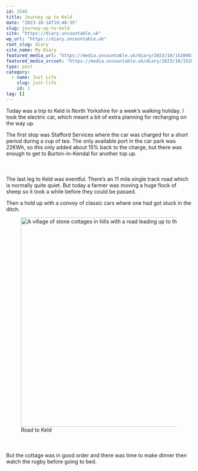 ```yaml
---
id: 2546
title: Journey up to Keld
date: "2023-10-14T19:48:35"
slug: journey-up-to-keld
site: "https://diary.uncountable.uk"
wp_url: "https://diary.uncountable.uk"
root_slug: diary
site_name: My Diary
featured_media_url: "https://media.uncountable.uk/diary/2023/10/15200030/IMG20231014162025.webp"
featured_media_srcset: "https://media.uncountable.uk/diary/2023/10/15200030/IMG20231014162025-300x186.webp 300w, https://media.uncountable.uk/diary/2023/10/15200030/IMG20231014162025-1024x635.webp 1024w, https://media.uncountable.uk/diary/2023/10/15200030/IMG20231014162025-150x150.webp 150w, https://media.uncountable.uk/diary/2023/10/15200030/IMG20231014162025-640x397.webp 640w, https://media.uncountable.uk/diary/2023/10/15200030/IMG20231014162025.webp 2000w"
type: post
category:
  - name: Just Life
    slug: just-life
    id: 1
tag: []
---
```



<p>Today was a trip to Keld in North Yorkshire for a week&#8217;s walking holiday.  I took the electric car, which meant a bit of extra planning for recharging on the way up.</p>



<p>The first stop was Stafford Services where the car was charged for a short period during a cup of tea.  The only available port in the car park was 22KWh, so this only added about 15% back to the charge, but there was enough to get to Burton-in-Kendal for another top up.  </p>


<style>.kb-row-layout-id2546_744514-71 > .kt-row-column-wrap{align-content:start;}:where(.kb-row-layout-id2546_744514-71 > .kt-row-column-wrap) > .wp-block-kadence-column{justify-content:start;}.kb-row-layout-id2546_744514-71 > .kt-row-column-wrap{column-gap:var(--global-kb-gap-md, 2rem);row-gap:var(--global-kb-gap-md, 2rem);padding-top:var(--global-kb-spacing-sm, 1.5rem);padding-bottom:var(--global-kb-spacing-sm, 1.5rem);grid-template-columns:repeat(2, minmax(0, 1fr));}.kb-row-layout-id2546_744514-71 > .kt-row-layout-overlay{opacity:0.30;}@media all and (max-width: 1024px){.kb-row-layout-id2546_744514-71 > .kt-row-column-wrap{grid-template-columns:repeat(2, minmax(0, 1fr));}}@media all and (max-width: 767px){.kb-row-layout-id2546_744514-71 > .kt-row-column-wrap{grid-template-columns:minmax(0, 1fr);}.kb-row-layout-id2546_744514-71 > .kt-row-column-wrap > .wp-block-kadence-column:nth-of-type(1){order:2;}.kb-row-layout-id2546_744514-71 > .kt-row-column-wrap > .wp-block-kadence-column:nth-of-type(2){order:1;}.kb-row-layout-id2546_744514-71 > .kt-row-column-wrap > .wp-block-kadence-column:nth-of-type(3){order:12;}.kb-row-layout-id2546_744514-71 > .kt-row-column-wrap > .wp-block-kadence-column:nth-of-type(4){order:11;}.kb-row-layout-id2546_744514-71 > .kt-row-column-wrap > .wp-block-kadence-column:nth-of-type(5){order:22;}.kb-row-layout-id2546_744514-71 > .kt-row-column-wrap > .wp-block-kadence-column:nth-of-type(6){order:21;}.kb-row-layout-id2546_744514-71 > .kt-row-column-wrap > .wp-block-kadence-column:nth-of-type(7){order:32;}.kb-row-layout-id2546_744514-71 > .kt-row-column-wrap > .wp-block-kadence-column:nth-of-type(8){order:31;}}</style><div class="kb-row-layout-wrap kb-row-layout-id2546_744514-71 alignnone wp-block-kadence-rowlayout"><div class="kt-row-column-wrap kt-has-2-columns kt-row-layout-equal kt-tab-layout-inherit kt-mobile-layout-row kt-row-valign-top">
<style>.kadence-column2546_c7ceed-92 > .kt-inside-inner-col,.kadence-column2546_c7ceed-92 > .kt-inside-inner-col:before{border-top-left-radius:0px;border-top-right-radius:0px;border-bottom-right-radius:0px;border-bottom-left-radius:0px;}.kadence-column2546_c7ceed-92 > .kt-inside-inner-col{column-gap:var(--global-kb-gap-sm, 1rem);}.kadence-column2546_c7ceed-92 > .kt-inside-inner-col{flex-direction:column;}.kadence-column2546_c7ceed-92 > .kt-inside-inner-col > .aligncenter{width:100%;}.kadence-column2546_c7ceed-92 > .kt-inside-inner-col:before{opacity:0.3;}.kadence-column2546_c7ceed-92{position:relative;}@media all and (max-width: 1024px){.kadence-column2546_c7ceed-92 > .kt-inside-inner-col{flex-direction:column;justify-content:center;}}@media all and (max-width: 767px){.kadence-column2546_c7ceed-92 > .kt-inside-inner-col{flex-direction:column;justify-content:center;}}</style>
<div class="wp-block-kadence-column kadence-column2546_c7ceed-92"><div class="kt-inside-inner-col">
<p>The last leg to Keld was eventful.  There&#8217;s an 11 mile single track road which is normally quite quiet.  But today a farmer was moving a huge flock of sheep so it took a while before they could be passed.</p>



<p>Then a hold up with a convoy of classic cars where one had got stuck in the ditch.</p>
</div></div>


<style>.kadence-column2546_d06840-1b > .kt-inside-inner-col,.kadence-column2546_d06840-1b > .kt-inside-inner-col:before{border-top-left-radius:0px;border-top-right-radius:0px;border-bottom-right-radius:0px;border-bottom-left-radius:0px;}.kadence-column2546_d06840-1b > .kt-inside-inner-col{column-gap:var(--global-kb-gap-sm, 1rem);}.kadence-column2546_d06840-1b > .kt-inside-inner-col{flex-direction:column;}.kadence-column2546_d06840-1b > .kt-inside-inner-col > .aligncenter{width:100%;}.kadence-column2546_d06840-1b > .kt-inside-inner-col:before{opacity:0.3;}.kadence-column2546_d06840-1b{position:relative;}@media all and (max-width: 1024px){.kadence-column2546_d06840-1b > .kt-inside-inner-col{flex-direction:column;justify-content:center;}}@media all and (max-width: 767px){.kadence-column2546_d06840-1b > .kt-inside-inner-col{flex-direction:column;justify-content:center;}}</style>
<div class="wp-block-kadence-column kadence-column2546_d06840-1b"><div class="kt-inside-inner-col">
<figure class="wp-block-image size-large"><img loading="lazy" decoding="async" width="1024" height="567" src="https://media.uncountable.uk/diary/2023/10/15200029/IMG20231015100639-1024x567.webp" alt="A village of stone cottages in hills with a road leading up to them" class="wp-image-2549" srcset="https://media.uncountable.uk/diary/2023/10/15200029/IMG20231015100639-1024x567.webp 1024w, https://media.uncountable.uk/diary/2023/10/15200029/IMG20231015100639-300x166.webp 300w, https://media.uncountable.uk/diary/2023/10/15200029/IMG20231015100639-640x355.webp 640w, https://media.uncountable.uk/diary/2023/10/15200029/IMG20231015100639.webp 2000w" sizes="auto, (max-width: 1024px) 100vw, 1024px" /><figcaption class="wp-element-caption">Road to Keld</figcaption></figure>
</div></div>

</div></div>


<p>But the cottage was in good order and there was time to make dinner then watch the rugby before going to bed.</p>
